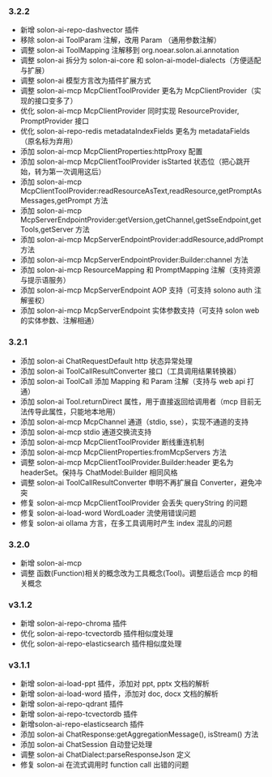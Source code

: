 ### 3.2.2

* 新增 solon-ai-repo-dashvector 插件
* 移除 solon-ai ToolParam 注解，改用 Param （通用参数注解）
* 调整 solon-ai ToolMapping 注解移到 org.noear.solon.ai.annotation
* 调整 solon-ai 拆分为 solon-ai-core 和 solon-ai-model-dialects（方便适配与扩展）
* 调整 solon-ai 模型方言改为插件扩展方式
* 调整 solon-ai-mcp McpClientToolProvider 更名为 McpClientProvider（实现的接口变多了）
* 优化 solon-ai-mcp McpClientProvider 同时实现 ResourceProvider, PromptProvider 接口
* 优化 solon-ai-repo-redis metadataIndexFields 更名为 metadataFields （原名标为弃用）
* 添加 solon-ai-mcp McpClientProperties:httpProxy 配置
* 添加 solon-ai-mcp McpClientToolProvider isStarted 状态位（把心跳开始，转为第一次调用这后）
* 添加 solon-ai-mcp McpClientToolProvider:readResourceAsText,readResource,getPromptAsMessages,getPrompt 方法
* 添加 solon-ai-mcp McpServerEndpointProvider:getVersion,getChannel,getSseEndpoint,getTools,getServer 方法
* 添加 solon-ai-mcp McpServerEndpointProvider:addResource,addPrompt 方法
* 添加 solon-ai-mcp McpServerEndpointProvider:Builder:channel 方法
* 添加 solon-ai-mcp ResourceMapping 和 PromptMapping 注解（支持资源与提示语服务）
* 添加 solon-ai-mcp McpServerEndpoint AOP 支持（可支持 solono auth 注解鉴权）
* 添加 solon-ai-mcp McpServerEndpoint 实体参数支持（可支持 solon web 的实体参数、注解相通）

### 3.2.1

* 添加 solon-ai ChatRequestDefault http 状态异常处理
* 添加 solon-ai ToolCallResultConverter 接口（工具调用结果转换器）
* 添加 solon-ai ToolCall 添加 Mapping 和 Param 注解（支持与 web api 打通）
* 添加 solon-ai Tool.returnDirect 属性，用于直接返回给调用者（mcp 目前无法传导此属性，只能地本地用）
* 添加 solon-ai-mcp McpChannel 通道（stdio, sse），实现不通道的支持
* 添加 solon-ai-mcp stdio 通道交换流支持
* 添加 solon-ai-mcp McpClientToolProvider 断线重连机制
* 添加 solon-ai-mcp McpClientProperties:fromMcpServers 方法
* 调整 solon-ai-mcp McpClientToolProvider.Builder:header 更名为 headerSet。保持与 ChatModel:Builder 相同风格
* 调整 solon-ai ToolCallResultConverter 申明不再扩展自 Converter，避免冲突
* 修复 solon-ai-mcp McpClientToolProvider 会丢失 queryString 的问题
* 修复 solon-ai-load-word WordLoader 流使用错误问题
* 修复 solon-ai ollama 方言，在多工具调用时产生 index 混乱的问题

### 3.2.0

* 新增 solon-ai-mcp
* 调整 函数(Function)相关的概念改为工具概念(Tool)。调整后适合 mcp 的相关概念

### v3.1.2

* 新增 solon-ai-repo-chroma 插件
* 优化 solon-ai-repo-tcvectordb 插件相似度处理
* 优化 solon-ai-repo-elasticsearch 插件相似度处理

### v3.1.1

* 新增 solon-ai-load-ppt 插件，添加对 ppt, pptx 文档的解析
* 新增 solon-ai-load-word 插件，添加对 doc, docx 文档的解析
* 新增 solon-ai-repo-qdrant 插件
* 新增 solon-ai-repo-tcvectordb 插件
* 新增solon-ai-repo-elasticsearch 插件
* 添加 solon-ai ChatResponse:getAggregationMessage(), isStream() 方法
* 添加 solon-ai ChatSession 自动登记处理
* 调整 solon-ai ChatDialect:parseResponseJson 定义
* 修复 solon-ai 在流式调用时 function call 出错的问题